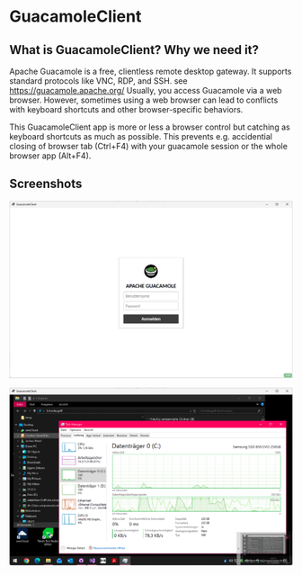 ﻿# GuacamoleClient

## What is GuacamoleClient? Why we need it?

Apache Guacamole is a free, clientless remote desktop gateway. It supports standard protocols like VNC, RDP, and SSH. see https://guacamole.apache.org/
Usually, you access Guacamole via a web browser. However, sometimes using a web browser can lead to conflicts with keyboard shortcuts and other browser-specific behaviors.

This GuacamoleClient app is more or less a browser control but catching as keyboard shortcuts as much as possible. 
This prevents e.g. accidential closing of browser tab (Ctrl+F4) with your guacamole session or the whole browser app (Alt+F4).

## Screenshots

![GuacamoleClient Screenshot Login](./docs/images/screenshot-login.png)

![GuacamoleClient Screenshot Login](./docs/images/screenshot-rdp-session-to-winclient.png)